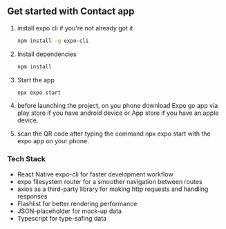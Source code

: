 
## Get started with Contact app

1. install expo cli if you're not already got it 
   ```bash
   npm install -g expo-cli
   ```

1. Install dependencies

   ```bash
   npm install
   ```

2. Start the app

   ```bash
   npx expo start
   ```
4. before launching the project, on you phone download Expo go app via play store if you have android device or App store if you have an apple device.

5. scan the QR code after typing the command npx expo start with the expo app on your phone.

### Tech Stack
- React Native expo-cli for faster development workflow
- expo filesystem router for a smoother navigation between routes
- axios as a third-party library for making http requests and handling responses
- Flashlist for better rendering performance
- JSON-placeholder for mock-up data
- Typescript for type-safing data


